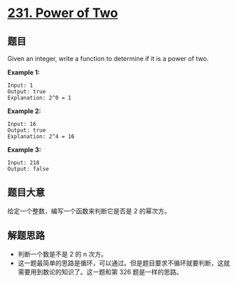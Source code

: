 # [231. Power of Two](https://leetcode-cn.com/problems/power-of-two/)

## 题目

Given an integer, write a function to determine if it is a power of two.

**Example 1:**

    Input: 1
    Output: true
    Explanation: 2^0 = 1

**Example 2:**

    Input: 16
    Output: true
    Explanation: 2^4 = 16

**Example 3:**

    Input: 218
    Output: false

## 题目大意

给定一个整数，编写一个函数来判断它是否是 2 的幂次方。

## 解题思路

- 判断一个数是不是 2 的 n 次方。
- 这一题最简单的思路是循环，可以通过。但是题目要求不循环就要判断，这就需要用到数论的知识了。这一题和第 326 题是一样的思路。
